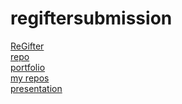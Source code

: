 # regiftersubmission
 <p><a href="https://the-regifter.herokuapp.com/">ReGifter</a>
    <br><a href="https://github.com/KarenAdkins84/TheShop)">repo</a>    
     <br><a href="https://shelbybridwell.github.io/Professional_Portforlio/">portfolio</a>
     <br><a href="https://github.com/shelbybridwell?tab=repositories">my repos</a>
    <br><a href="https://docs.google.com/presentation/d/1rq3dhw5Zm0cV5E-3kF3YM4PRV1oUpK_pPw_q7VKF1Yc/edit#slide=id.p">presentation</a>
